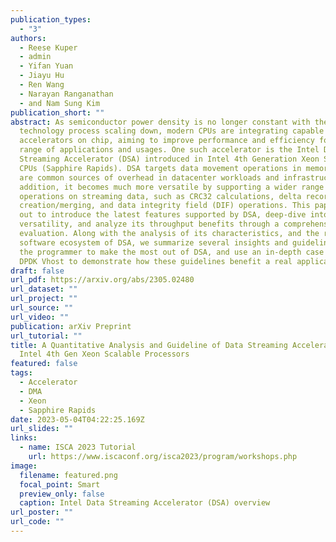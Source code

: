 ```yaml
---
publication_types:
  - "3"
authors:
  - Reese Kuper
  - admin
  - Yifan Yuan
  - Jiayu Hu
  - Ren Wang
  - Narayan Ranganathan
  - and Nam Sung Kim
publication_short: ""
abstract: As semiconductor power density is no longer constant with the
  technology process scaling down, modern CPUs are integrating capable data
  accelerators on chip, aiming to improve performance and efficiency for a wide
  range of applications and usages. One such accelerator is the Intel Data
  Streaming Accelerator (DSA) introduced in Intel 4th Generation Xeon Scalable
  CPUs (Sapphire Rapids). DSA targets data movement operations in memory that
  are common sources of overhead in datacenter workloads and infrastructure. In
  addition, it becomes much more versatile by supporting a wider range of
  operations on streaming data, such as CRC32 calculations, delta record
  creation/merging, and data integrity field (DIF) operations. This paper sets
  out to introduce the latest features supported by DSA, deep-dive into its
  versatility, and analyze its throughput benefits through a comprehensive
  evaluation. Along with the analysis of its characteristics, and the rich
  software ecosystem of DSA, we summarize several insights and guidelines for
  the programmer to make the most out of DSA, and use an in-depth case study of
  DPDK Vhost to demonstrate how these guidelines benefit a real application.
draft: false
url_pdf: https://arxiv.org/abs/2305.02480
url_dataset: ""
url_project: ""
url_source: ""
url_video: ""
publication: arXiv Preprint
url_tutorial: ""
title: A Quantitative Analysis and Guideline of Data Streaming Accelerator in
  Intel 4th Gen Xeon Scalable Processors
featured: false
tags:
  - Accelerator
  - DMA
  - Xeon
  - Sapphire Rapids
date: 2023-05-04T04:22:25.169Z
url_slides: ""
links:
  - name: ISCA 2023 Tutorial
    url: https://www.iscaconf.org/isca2023/program/workshops.php
image:
  filename: featured.png
  focal_point: Smart
  preview_only: false
  caption: Intel Data Streaming Accelerator (DSA) overview
url_poster: ""
url_code: ""
---
```

